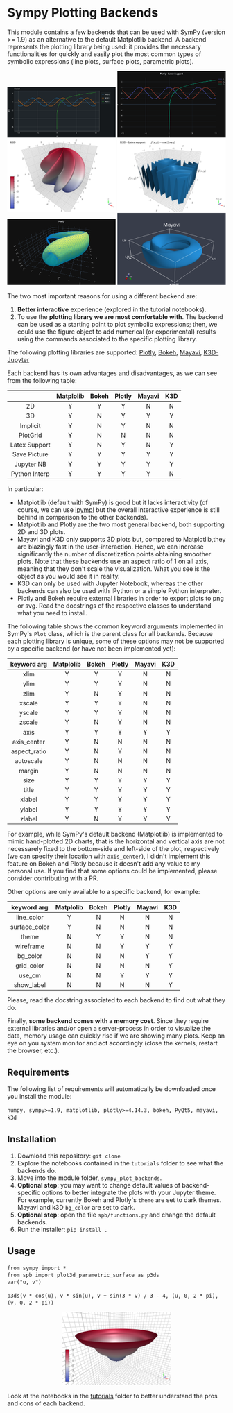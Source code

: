 # Sympy Plotting Backends

This module contains a few backends that can be used with [SymPy](github.com/sympy/sympy) (version >= 1.9) as an alternative to the default Matplotlib backend. A backend represents the plotting library being used: it provides the necessary functionalities for quickly and easily plot the most common types of symbolic expressions (line plots, surface plots, parametric plots).

<div>
<img src="imgs/bokeh.png" width=250/>
<img src="imgs/plotly-2d.png" width=250/>
<img src="imgs/k3d-1.png" width=250/>
<img src="imgs/k3d-2.png" width=250/>
<img src="imgs/plotly-3d.png" width=250/>
<img src="imgs/mayavi.png" width=250/>
</div>

The two most important reasons for using a different backend are:
1. **Better interactive** experience (explored in the tutorial notebooks).
2. To use the **plotting library we are most comfortable with**. The backend can be used as a starting point to plot symbolic expressions; then, we could use the figure object to add numerical (or experimental) results using the commands associated to the specific plotting library.

The following plotting libraries are supported: [Plotly](https://plotly.com/), [Bokeh](https://github.com/bokeh/bokeh), [Mayavi](https://github.com/enthought/mayavi), [K3D-Jupyter](https://github.com/K3D-tools/K3D-jupyter)

Each backend has its own advantages and disadvantages, as we can see from the following table:

|               | Matplolib | Bokeh | Plotly | Mayavi | K3D |
|:-------------:|:---------:|:-----:|:------:|:------:|:---:|
|       2D      |     Y     |   Y   |    Y   |    N   |  N  |
|       3D      |     Y     |   N   |    Y   |    Y   |  Y  |
|   Implicit    |     Y     |   N   |    Y   |    N   |  N  |
|   PlotGrid    |     Y     |   N   |    N   |    N   |  N  |
| Latex Support |     Y     |   N   |    Y   |    N   |  Y  |
| Save Picture  |     Y     |   Y   |    Y   |    Y   |  Y  |
|  Jupyter NB   |     Y     |   Y   |    Y   |    Y   |  Y  |
| Python Interp |     Y     |   Y   |    Y   |    Y   |  N  |

In particular:
* Matplotlib (default with SymPy) is good but it lacks interactivity (of course, we can use [ipympl](https://github.com/matplotlib/ipympl) but the overall interactive experience is still behind in comparison to the other backends).
* Matplotlib and Plotly are the two most general backend, both supporting 2D and 3D plots.
* Mayavi and K3D only supports 3D plots but, compared to Matplotlib,they are blazingly fast in the user-interaction. Hence, we can increase significantly the number of discretization points obtaining smoother plots. Note that these backends use an aspect ratio of 1 on all axis, meaning that they don't scale the visualization. What you see is the object as you would see it in reality.
* K3D can only be used with Jupyter Notebook, whereas the other backends can also be used with IPython or a simple Python interpreter.
* Plotly and Bokeh require external libraries in order to export plots to png or svg. Read the docstrings of the respective classes to understand what you need to install.

The following table shows the common keyword arguments implemented in SymPy's `Plot` class, which is the parent class for all backends. Because each plotting library is unique, some of these options may not be supported by a specific backend (or have not been implemented yet):

|  keyword arg  | Matplolib | Bokeh | Plotly | Mayavi | K3D |
|:-------------:|:---------:|:-----:|:------:|:------:|:---:|
|     xlim      |     Y     |   Y   |    Y   |    N   |  N  |
|     ylim      |     Y     |   Y   |    Y   |    N   |  N  |
|     zlim      |     Y     |   N   |    Y   |    N   |  N  |
|    xscale     |     Y     |   Y   |    Y   |    N   |  N  |
|    yscale     |     Y     |   Y   |    Y   |    N   |  N  |
|    zscale     |     Y     |   N   |    Y   |    N   |  N  |
|     axis      |     Y     |   Y   |    Y   |    Y   |  Y  |
|  axis_center  |     Y     |   N   |    N   |    N   |  N  |
| aspect_ratio  |     Y     |   N   |    Y   |    N   |  N  |
|   autoscale   |     Y     |   N   |    N   |    N   |  N  |
|    margin     |     Y     |   N   |    N   |    N   |  N  |
|     size      |     Y     |   Y   |    Y   |    Y   |  Y  |
|     title     |     Y     |   Y   |    Y   |    Y   |  Y  |
|    xlabel     |     Y     |   Y   |    Y   |    Y   |  Y  |
|    ylabel     |     Y     |   Y   |    Y   |    Y   |  Y  |
|    zlabel     |     Y     |   N   |    Y   |    Y   |  Y  |

For example, while SymPy's default backend (Matplotlib) is implemented to mimic hand-plotted 2D charts, that is the horizontal and vertical axis are not necessarely fixed to the bottom-side and left-side of the plot, respectively (we can specify their location with `axis_center`), I didn't implement this feature on Bokeh and Plotly because it doesn't add any value to my personal use. If you find that some options could be implemented, please consider contributing with a PR.

Other options are only available to a specific backend, for example:

|  keyword arg  | Matplolib | Bokeh | Plotly | Mayavi | K3D |
|:-------------:|:---------:|:-----:|:------:|:------:|:---:|
|  line_color   |     Y     |   N   |    N   |    N   |  N  |
| surface_color |     Y     |   N   |    N   |    N   |  N  |
|     theme     |     N     |   Y   |    Y   |    N   |  N  |
|   wireframe   |     N     |   N   |    Y   |    Y   |  Y  |
|   bg_color    |     N     |   N   |    N   |    Y   |  Y  |
|  grid_color   |     N     |   N   |    N   |    N   |  Y  |
|    use_cm     |     N     |   N   |    Y   |    Y   |  Y  |
|   show_label  |     N     |   N   |    N   |    N   |  Y  |

Please, read the docstring associated to each backend to find out what they do.

Finally, **some backend comes with a memory cost**. Since they require external libraries and/or open a server-process in order to visualize the data, memory usage can quickly rise if we are showing many plots. Keep an eye on you system monitor and act accordingly (close the kernels, restart the browser, etc.). 

## Requirements

The following list of requirements will automatically be downloaded once you install the module:

`numpy, sympy>=1.9, matplotlib, plotly>=4.14.3, bokeh, PyQt5, mayavi, k3d`

## Installation

1. Download this repository: `git clone `
2. Explore the notebooks contained in the `tutorials` folder to see what the backends do.
3. Move into the module folder, `sympy_plot_backends`.
4. **Optional step**: you may want to change default values of backend-specific options to better integrate the plots with your Jupyter theme. For example, currently Bokeh and Plotly's `theme` are set to dark themes. Mayavi and k3D `bg_color` are set to dark.
5. **Optional step**: open the file `spb/functions.py` and change the default backends.
6. Run the installer: `pip install .`

## Usage

```
from sympy import *
from spb import plot3d_parametric_surface as p3ds
var("u, v")

p3ds(v * cos(u), v * sin(u), v + sin(3 * v) / 3 - 4, (u, 0, 2 * pi), (v, 0, 2 * pi))
```
<div align="center">
<img src="imgs/k3d-3.png" width=250/>
</div>

Look at the notebooks in the [tutorials](\tutorials) folder to better understand the pros and cons of each backend.
